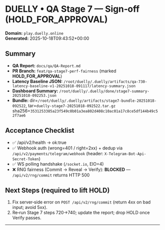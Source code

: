 # DUELLY • QA Stage 7 — Sign‑off (HOLD_FOR_APPROVAL)

**Domain:** `play.duelly.online`  
**Generated:** 2025-10-18T09:43:52+00:00

## Summary
- **QA Report:** `docs/qa/QA-Report.md`
- **PR Branch:** `feat/qa-stage7-perf-fairness` (marked **HOLD_FOR_APPROVAL**)
- **Latency Baseline JSON:** `/root/duelly/.duelly/artifacts/qa-730-latency-baseline-v1-20251018-091117/latency-summary.json`
- **Dashboard Summary:** `/root/duelly/.duelly/done/stage7-summary-20251018-092253.json`
- **Bundle:** dir=`/root/duelly/.duelly/artifacts/stage7-bundle-20251018-092522`, tar=`duelly-stage7-20251018-092522.tar.gz` sha256=`3531253385a23f549c0b01a3ea802d408c10ac01a17c8ce5df144b49c52f7ae6`

## Acceptance Checklist
- ✅ /api/v2/health → ok:true
- ✅ Webhook auth (wrong=401 / right=2xx) + dedup via `/api/v2/payments/telegram/webhook` (header: `X-Telegram-Bot-Api-Secret-Token`)
- ✅ WS polling handshake (`/socket.io`, EIO=4)
- ❌ RNG fairness (Commit → Reveal → Verify): **BLOCKED** — `/api/v2/rng/commit` returns HTTP 500

## Next Steps (required to lift HOLD)
1. Fix server‑side error on `POST /api/v2/rng/commit` (return 4xx on bad input; avoid 5xx).
2. Re‑run Stage 7 steps 720→740; update the report; drop HOLD once Verify passes.

---

